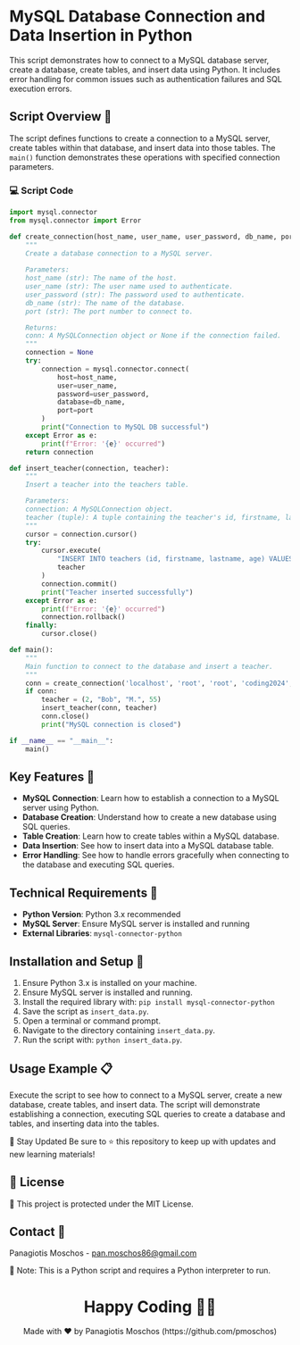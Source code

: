# MySQL Database Connection and Data Insertion in Python

This script demonstrates how to connect to a MySQL database server, create a database, create tables, and insert data using Python. It includes error handling for common issues such as authentication failures and SQL execution errors.

## Script Overview 📘

The script defines functions to create a connection to a MySQL server, create tables within that database, and insert data into those tables. The `main()` function demonstrates these operations with specified connection parameters.

### :computer: Script Code

```python
import mysql.connector
from mysql.connector import Error

def create_connection(host_name, user_name, user_password, db_name, port):
    """
    Create a database connection to a MySQL server.
    
    Parameters:
    host_name (str): The name of the host.
    user_name (str): The user name used to authenticate.
    user_password (str): The password used to authenticate.
    db_name (str): The name of the database.
    port (str): The port number to connect to.

    Returns:
    conn: A MySQLConnection object or None if the connection failed.
    """
    connection = None
    try:
        connection = mysql.connector.connect(
            host=host_name,
            user=user_name,
            password=user_password,
            database=db_name,
            port=port
        )
        print("Connection to MySQL DB successful")
    except Error as e:
        print(f"Error: '{e}' occurred")
    return connection

def insert_teacher(connection, teacher):
    """
    Insert a teacher into the teachers table.

    Parameters:
    connection: A MySQLConnection object.
    teacher (tuple): A tuple containing the teacher's id, firstname, lastname, and age.
    """
    cursor = connection.cursor()
    try:
        cursor.execute(
            "INSERT INTO teachers (id, firstname, lastname, age) VALUES (%s, %s, %s, %s)",
            teacher
        )
        connection.commit()
        print("Teacher inserted successfully")
    except Error as e:
        print(f"Error: '{e}' occurred")
        connection.rollback()
    finally:
        cursor.close()

def main():
    """
    Main function to connect to the database and insert a teacher.
    """
    conn = create_connection('localhost', 'root', 'root', 'coding2024', '3306')
    if conn:
        teacher = (2, "Bob", "M.", 55)
        insert_teacher(conn, teacher)
        conn.close()
        print("MySQL connection is closed")

if __name__ == "__main__":
    main()
```

## Key Features 🌟
- **MySQL Connection**: Learn how to establish a connection to a MySQL server using Python.
- **Database Creation**: Understand how to create a new database using SQL queries.
- **Table Creation**: Learn how to create tables within a MySQL database.
- **Data Insertion**: See how to insert data into a MySQL database table.
- **Error Handling**: See how to handle errors gracefully when connecting to the database and executing SQL queries.

## Technical Requirements 🔧
- **Python Version**: Python 3.x recommended
- **MySQL Server**: Ensure MySQL server is installed and running
- **External Libraries**: `mysql-connector-python`

## Installation and Setup 🚀
1. Ensure Python 3.x is installed on your machine.
2. Ensure MySQL server is installed and running.
3. Install the required library with: `pip install mysql-connector-python`
4. Save the script as `insert_data.py`.
5. Open a terminal or command prompt.
6. Navigate to the directory containing `insert_data.py`.
7. Run the script with: `python insert_data.py`.

## Usage Example 📋
Execute the script to see how to connect to a MySQL server, create a new database, create tables, and insert data. The script will demonstrate establishing a connection, executing SQL queries to create a database and tables, and inserting data into the tables.

📢 Stay Updated
Be sure to ⭐ this repository to keep up with updates and new learning materials!

## 📄 License
🔐 This project is protected under the MIT License.

## Contact 📧
Panagiotis Moschos - pan.moschos86@gmail.com

🔗 Note: This is a Python script and requires a Python interpreter to run.

<h1 align="center">Happy Coding 👨‍💻</h1>
<p align="center">
  Made with ❤️ by Panagiotis Moschos (https://github.com/pmoschos)
</p>
